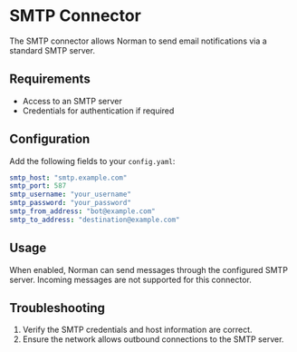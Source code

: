 # SMTP Connector

The SMTP connector allows Norman to send email notifications via a standard SMTP server.

## Requirements

- Access to an SMTP server
- Credentials for authentication if required

## Configuration

Add the following fields to your `config.yaml`:

```yaml
smtp_host: "smtp.example.com"
smtp_port: 587
smtp_username: "your_username"
smtp_password: "your_password"
smtp_from_address: "bot@example.com"
smtp_to_address: "destination@example.com"
```

## Usage

When enabled, Norman can send messages through the configured SMTP server. Incoming messages are not supported for this connector.

## Troubleshooting

1. Verify the SMTP credentials and host information are correct.
2. Ensure the network allows outbound connections to the SMTP server.

